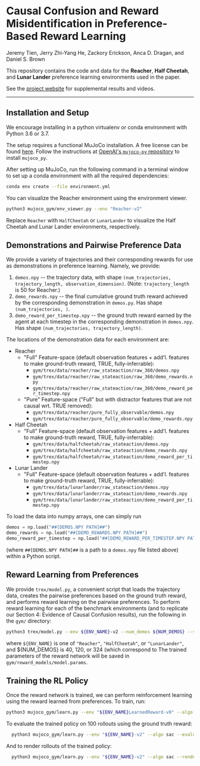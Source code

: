 # Causal Confusion and Reward Misidentification in Preference-Based Reward Learning
Jeremy Tien, Jerry Zhi-Yang He, Zackory Erickson, Anca D. Dragan, and Daniel S. Brown

This repository contains the code and data for the **Reacher**, **Half Cheetah**, and **Lunar Lander** preference learning environments used in the paper. 

See the [project website](https://sites.google.com/view/causal-reward-confusion) for supplemental results and videos.
***

## Installation and Setup
We encourage installing in a python virtualenv or conda environment with Python 3.6 or 3.7.

The setup requires a functional MuJoCo installation. 
A free license can be found [here](https://github.com/openai/mujoco-py).
Follow the instructions at [OpenAI's `mujoco-py` repository](https://github.com/openai/mujoco-py) to install `mujoco_py`. 

After setting up MuJoCo, run the following command in a terminal window to set up a conda environment with all the required dependencies: 
```bash
conda env create --file environment.yml
```

You can visualize the Reacher environment using the environment viewer.  
```bash
python3 mujoco_gym/env_viewer.py --env "Reacher-v2"
```
Replace `Reacher` with `HalfCheetah` or `LunarLander` to visualize the Half Cheetah and Lunar Lander environments, respectively. 

## Demonstrations and Pairwise Preference Data
We provide a variety of trajectories and their corresponding rewards for use as demonstrations in preference learning.
Namely, we provide:
1. `demos.npy` -- the trajectory data, with shape `(num_trajectories, trajectory_length, observation_dimension)`. (Note: `trajectory_length` is 50 for Reacher.) 
2. `demo_rewards.npy` -- the final cumulative ground truth reward achieved by the corresponding demonstration in `demos.py`. Has shape `(num_trajectories, )`. 
3. `demo_reward_per_timestep.npy` -- the ground truth reward earned by the agent at each timestep in the corresponding demonstration in `demos.npy`. Has shape `(num_trajectories, trajectory_length)`.

The locations of the demonstration data for each environment are:
- Reacher
    - "Full" Feature-space (default observation features + add'l. features to make ground-truth reward, TRUE, fully-inferrable): 
        - `gym/trex/data/reacher/raw_stateaction/raw_360/demos.npy`
        - `gym/trex/data/reacher/raw_stateaction/raw_360/demo_rewards.npy`
        - `gym/trex/data/reacher/raw_stateaction/raw_360/demo_reward_per_timestep.npy`
    - "Pure" Feature-space ("Full" but with distractor features that are not causal wrt. TRUE removed): 
        - `gym/trex/data/reacher/pure_fully_observable/demos.npy`
        - `gym/trex/data/reacher/pure_fully_observable/demo_rewards.npy`
- Half Cheetah
    - "Full" Feature-space (default observation features + add'l. features to make ground-truth reward, TRUE, fully-inferrable): 
        - `gym/trex/data/halfcheetah/raw_stateaction/demos.npy`
        - `gym/trex/data/halfcheetah/raw_stateaction/demo_rewards.npy`
        - `gym/trex/data/halfcheetah/raw_stateaction/demo_reward_per_timestep.npy`
- Lunar Lander
    - "Full" Feature-space (default observation features + add'l. features to make ground-truth reward, TRUE, fully-inferrable): 
        - `gym/trex/data/lunarlander/raw_stateaction/demos.npy`
        - `gym/trex/data/lunarlander/raw_stateaction/demo_rewards.npy`
        - `gym/trex/data/lunarlander/raw_stateaction/demo_reward_per_timestep.npy`
        
To load the data into numpy arrays, one can simply run
```python
demos = np.load("##[DEMOS.NPY PATH]##")
demo_rewards = np.load("##[DEMO_REWARDS.NPY PATH]##")
demo_reward_per_timestep = np.load("##[DEMO_REWARD_PER_TIMESTEP.NPY PATH]##")
```
(where `##[DEMOS.NPY PATH]##` is a path to a `demos.npy` file listed above) within a Python script. 


## Reward Learning from Preferences
We provide `trex/model.py`, a convenient script that loads the trajectory data, creates the pairwise preferences based on the ground truth reward, and performs reward learning on the pairwise preferences. 
To perform reward learning for each of the benchmark environments (and to replicate our Section 4: Evidence of Causal Confusion results), run the following in the `gym/` directory:
```bash
python3 trex/model.py --env ${ENV_NAME}-v2 --num_demos ${NUM_DEMOS} --seed 0 --state_action --hidden_dims 128 64 --all_pairs --num_epochs 100 --patience 10 --lr 0.0001 --weight_decay 0.0001 --reward_model_path ./reward_models/model.params
```
where `${ENV_NAME}` is one of `"Reacher"`, `"HalfCheetah"`, or `"LunarLander"`, and ${NUM_DEMOS} is 40, 120, or 324 (which correspond to 
The trained parameters of the reward network will be saved in `gym/reward_models/model.params`.


## Training the RL Policy
Once the reward network is trained, we can perform reinforcement learning using the reward learned from preferences. 
To train, run:
```bash
python3 mujoco_gym/learn.py --env "${ENV_NAME}LearnedReward-v0" --algo sac --seed 0 --train --train-timesteps 1000000 --reward-net-path ./reward_models/model.params --save-dir ./trained_policies/
```
 
To evaluate the trained policy on 100 rollouts using the ground truth reward:
```bash
  python3 mujoco_gym/learn.py --env "${ENV_NAME}-v2" --algo sac --evaluate --eval-episodes 100 --seed 3 --verbose --load-policy-path ./trained_policies/sac/${ENV_NAME}LearnedReward-v0/checkpoint_002231/checkpoint-2231
```

And to render rollouts of the trained policy:
```bash
  python3 mujoco_gym/learn.py --env "${ENV_NAME}-v2" --algo sac --render --render-episodes 3 --seed 3 --load-policy-path ./trained_policies/sac/${ENV_NAME}LearnedReward-v0/checkpoint_002231/checkpoint-2231
```
